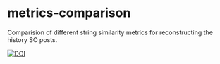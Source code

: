 # metrics-comparison
Comparision of different string similarity metrics for reconstructing the history SO posts.

[![DOI](https://zenodo.org/badge/103541441.svg)](https://zenodo.org/badge/latestdoi/103541441)
